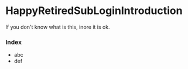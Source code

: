 # HappyRetiredSubLoginIntroduction    
If you don't know what is this, inore it is ok.
### Index
- abc
- def
